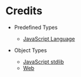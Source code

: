 # Credits

- Predefined Types
	- [JavaScript Language](https://developer.mozilla.org/en-US/docs/Web/JavaScript/)

- Object Types
	- [JavaScript stdlib](https://developer.mozilla.org/en-US/docs/Web/JavaScript/Reference/Global_Objects/)
	- [Web](https://developer.mozilla.org/en-US/docs/Web/API/)
